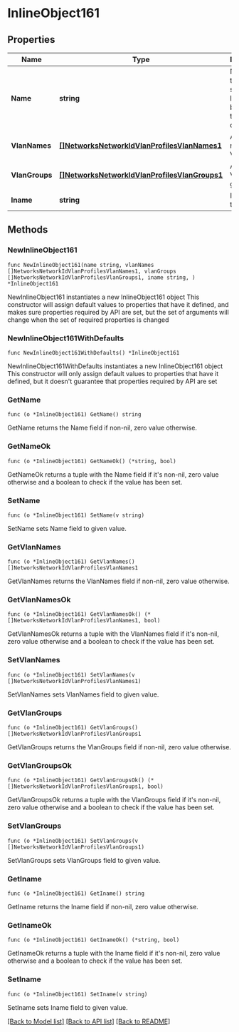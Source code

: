 # InlineObject161

## Properties

Name | Type | Description | Notes
------------ | ------------- | ------------- | -------------
**Name** | **string** | Name of the profile, string length must be from 1 to 255 characters | 
**VlanNames** | [**[]NetworksNetworkIdVlanProfilesVlanNames1**](NetworksNetworkIdVlanProfilesVlanNames1.md) | An array of named VLANs | 
**VlanGroups** | [**[]NetworksNetworkIdVlanProfilesVlanGroups1**](NetworksNetworkIdVlanProfilesVlanGroups1.md) | An array of VLAN groups | 
**Iname** | **string** | IName of the profile | 

## Methods

### NewInlineObject161

`func NewInlineObject161(name string, vlanNames []NetworksNetworkIdVlanProfilesVlanNames1, vlanGroups []NetworksNetworkIdVlanProfilesVlanGroups1, iname string, ) *InlineObject161`

NewInlineObject161 instantiates a new InlineObject161 object
This constructor will assign default values to properties that have it defined,
and makes sure properties required by API are set, but the set of arguments
will change when the set of required properties is changed

### NewInlineObject161WithDefaults

`func NewInlineObject161WithDefaults() *InlineObject161`

NewInlineObject161WithDefaults instantiates a new InlineObject161 object
This constructor will only assign default values to properties that have it defined,
but it doesn't guarantee that properties required by API are set

### GetName

`func (o *InlineObject161) GetName() string`

GetName returns the Name field if non-nil, zero value otherwise.

### GetNameOk

`func (o *InlineObject161) GetNameOk() (*string, bool)`

GetNameOk returns a tuple with the Name field if it's non-nil, zero value otherwise
and a boolean to check if the value has been set.

### SetName

`func (o *InlineObject161) SetName(v string)`

SetName sets Name field to given value.


### GetVlanNames

`func (o *InlineObject161) GetVlanNames() []NetworksNetworkIdVlanProfilesVlanNames1`

GetVlanNames returns the VlanNames field if non-nil, zero value otherwise.

### GetVlanNamesOk

`func (o *InlineObject161) GetVlanNamesOk() (*[]NetworksNetworkIdVlanProfilesVlanNames1, bool)`

GetVlanNamesOk returns a tuple with the VlanNames field if it's non-nil, zero value otherwise
and a boolean to check if the value has been set.

### SetVlanNames

`func (o *InlineObject161) SetVlanNames(v []NetworksNetworkIdVlanProfilesVlanNames1)`

SetVlanNames sets VlanNames field to given value.


### GetVlanGroups

`func (o *InlineObject161) GetVlanGroups() []NetworksNetworkIdVlanProfilesVlanGroups1`

GetVlanGroups returns the VlanGroups field if non-nil, zero value otherwise.

### GetVlanGroupsOk

`func (o *InlineObject161) GetVlanGroupsOk() (*[]NetworksNetworkIdVlanProfilesVlanGroups1, bool)`

GetVlanGroupsOk returns a tuple with the VlanGroups field if it's non-nil, zero value otherwise
and a boolean to check if the value has been set.

### SetVlanGroups

`func (o *InlineObject161) SetVlanGroups(v []NetworksNetworkIdVlanProfilesVlanGroups1)`

SetVlanGroups sets VlanGroups field to given value.


### GetIname

`func (o *InlineObject161) GetIname() string`

GetIname returns the Iname field if non-nil, zero value otherwise.

### GetInameOk

`func (o *InlineObject161) GetInameOk() (*string, bool)`

GetInameOk returns a tuple with the Iname field if it's non-nil, zero value otherwise
and a boolean to check if the value has been set.

### SetIname

`func (o *InlineObject161) SetIname(v string)`

SetIname sets Iname field to given value.



[[Back to Model list]](../README.md#documentation-for-models) [[Back to API list]](../README.md#documentation-for-api-endpoints) [[Back to README]](../README.md)


